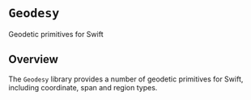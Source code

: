 # ``Geodesy``

Geodetic primitives for Swift

## Overview

The `Geodesy` library provides a number of geodetic primitives for Swift, including coordinate, span and region types.

